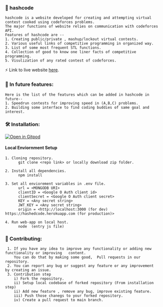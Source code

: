 ### :rocket: hashcode
    hashcode is a website developed for creating and attempting virtual contest cooked using codeforces problems.
    The major functions of website relies on communication with codeforces API.
    Features of hashcode are -- 
    1. Creating public/private , mashup/lockout virtual contests.
    2. Various useful links of competitive programming in organized way.
    3. List of some most frequent STL functions.
    4. Collection of good to know one liner facts of competitive programming.
    5. Visulization of any rated contest of codeforces.
    
   :zap: Link to live website <a href="https://hashedcode.herokuapp.com" target="_blank">here</a>.
    
### :dart: In future features: 
    Here is the list of the features which can be added in hashcode in future--
    1. Speedrun contests for improving speed in (A,B,C) problems.
    2. Building some interface to find coding buddies of same goal and interest. 

### :hammer_and_wrench: Installation:
[![Open in Gitpod](https://gitpod.io/button/open-in-gitpod.svg)](https://gitpod.io/#https://github.com/maskmanlucifer/hashcode)

#### Local Enviornment Setup
    1. Cloning repository.
          git clone <repo link> or locally download zip folder.
          
    2. Install all dependencies.
          npm install
          
    3. Set all enviorement variables in .env file.
          url = <MONGODB URI>
          clientID = <Google O Auth client id>
          clientSecret = <Google O Auth client secret>
          KEY = <Any secret string>
          JWT_KEY = <Any secret string>
          origin = <http://localhost:3000 (for dev) https://hashedcode.herokuapp.com (for production)>
       
    4. Run web-app on local host.
          node  (entry js file)
       
### :wrench: Contributing:
     1. If you have any idea to improve any functionality or adding new functionality or improving   content.
        You can do that by making some good,  Pull requests in our repository.
     2. You can report any bug or suggest any feature or any improvement by creating an issue.
     3. Contribution step 
        i) Fork the repository.
        ii) Setup local codebase of forked repository (From installation step)
        ii) Add new feature , remove any bug, improve existing feature.
        iii) Push those chanegs to your forked repository.
        iv) Create a pull request to main branch.
     

